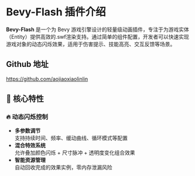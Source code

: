 # Bevy-Flash 插件介绍

**Bevy-Flash** 是一个为 Bevy 游戏引擎设计的轻量级动画插件，专注于为游戏实体（Entity）提供高效的.swf渲染支持。通过简单的组件配置，开发者可以快速实现游戏对象的动态闪烁效果，适用于伤害提示、技能高亮、交互反馈等场景。

## Github 地址

https://github.com/aojiaoxiaolinlin

## 🎯 核心特性
### 🔥 动态闪烁控制
- **多参数调节**  
  支持持续时间、频率、缓动曲线、循环模式等配置
- **混合特效系统**  
  允许叠加颜色闪烁 + 尺寸脉冲 + 透明度变化组合效果
- **智能资源管理**  
  自动回收完成的效果实例，零内存泄漏风险

